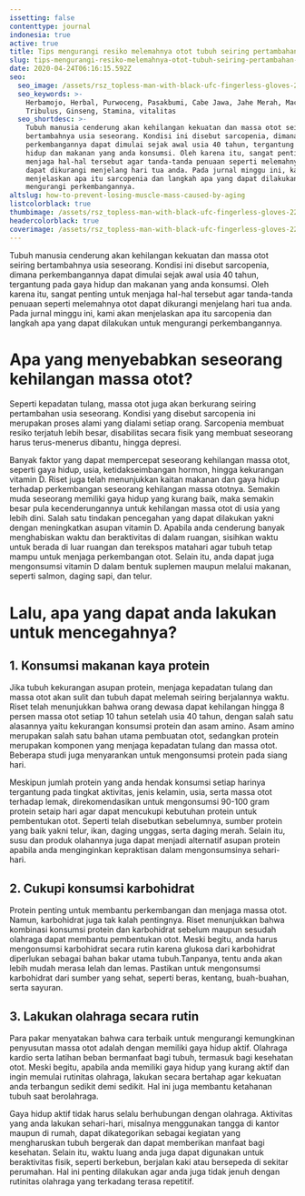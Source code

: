 ```yaml
---
issetting: false
contenttype: journal
indonesia: true
active: true
title: Tips mengurangi resiko melemahnya otot tubuh seiring pertambahan usia
slug: tips-mengurangi-resiko-melemahnya-otot-tubuh-seiring-pertambahan-usia
date: 2020-04-24T06:16:15.592Z
seo:
  seo_image: /assets/rsz_topless-man-with-black-ufc-fingerless-gloves-2204251.jpg
  seo_keywords: >-
    Herbamojo, Herbal, Purwoceng, Pasakbumi, Cabe Jawa, Jahe Merah, Maca,
    Tribulus, Ginseng, Stamina, vitalitas
  seo_shortdesc: >-
    Tubuh manusia cenderung akan kehilangan kekuatan dan massa otot seiring
    bertambahnya usia seseorang. Kondisi ini disebut sarcopenia, dimana
    perkembangannya dapat dimulai sejak awal usia 40 tahun, tergantung pada gaya
    hidup dan makanan yang anda konsumsi. Oleh karena itu, sangat penting untuk
    menjaga hal-hal tersebut agar tanda-tanda penuaan seperti melemahnya otot
    dapat dikurangi menjelang hari tua anda. Pada jurnal minggu ini, kami akan
    menjelaskan apa itu sarcopenia dan langkah apa yang dapat dilakukan untuk
    mengurangi perkembangannya.
altslug: how-to-prevent-losing-muscle-mass-caused-by-aging
listcolorblack: true
thumbimage: /assets/rsz_topless-man-with-black-ufc-fingerless-gloves-2204251.jpg
headercolorblack: true
coverimage: /assets/rsz_topless-man-with-black-ufc-fingerless-gloves-2204251.jpg
---
```


Tubuh manusia cenderung akan kehilangan kekuatan dan massa otot seiring bertambahnya usia seseorang. Kondisi ini disebut sarcopenia, dimana perkembangannya dapat dimulai sejak awal usia 40 tahun, tergantung pada gaya hidup dan makanan yang anda konsumsi. Oleh karena itu, sangat penting untuk menjaga hal-hal tersebut agar tanda-tanda penuaan seperti melemahnya otot dapat dikurangi menjelang hari tua anda. Pada jurnal minggu ini, kami akan menjelaskan apa itu sarcopenia dan langkah apa yang dapat dilakukan untuk mengurangi perkembangannya.

# Apa yang menyebabkan seseorang kehilangan massa otot?

Seperti kepadatan tulang, massa otot juga akan berkurang seiring pertambahan usia seseorang. Kondisi yang disebut sarcopenia ini merupakan proses alami yang dialami setiap orang. Sarcopenia membuat resiko terjatuh lebih besar, disabilitas secara fisik yang membuat seseorang harus terus-menerus dibantu, hingga depresi.

Banyak faktor yang dapat mempercepat seseorang kehilangan massa otot, seperti gaya hidup, usia, ketidakseimbangan hormon, hingga kekurangan vitamin D. Riset juga telah menunjukkan kaitan makanan dan gaya hidup terhadap perkembangan seseorang kehilangan massa ototnya. Semakin muda seseorang memiliki gaya hidup yang kurang baik, maka semakin besar pula kecenderungannya untuk kehilangan massa otot di usia yang lebih dini. Salah satu tindakan pencegahan yang dapat dilakukan yakni dengan meningkatkan asupan vitamin D. Apabila anda cenderung banyak menghabiskan waktu dan beraktivitas di dalam ruangan, sisihkan waktu untuk berada di luar ruangan dan terekspos matahari agar tubuh tetap mampu untuk menjaga perkembangan otot. Selain itu, anda dapat juga mengonsumsi vitamin D dalam bentuk suplemen maupun melalui makanan, seperti salmon, daging sapi, dan telur.

# Lalu, apa yang dapat anda lakukan untuk mencegahnya?

## 1. Konsumsi makanan kaya protein

Jika tubuh kekurangan asupan protein, menjaga kepadatan tulang dan massa otot akan sulit dan tubuh dapat melemah seiring berjalannya waktu. Riset telah menunjukkan bahwa orang dewasa dapat kehilangan hingga 8 persen massa otot setiap 10 tahun setelah usia 40 tahun, dengan salah satu alasannya yaitu kekurangan konsumsi protein dan asam amino. Asam amino merupakan salah satu bahan utama pembuatan otot, sedangkan protein merupakan komponen yang menjaga kepadatan tulang dan massa otot. Beberapa studi juga menyarankan untuk mengonsumsi protein pada siang hari.

Meskipun jumlah protein yang anda hendak konsumsi setiap harinya tergantung pada tingkat aktivitas, jenis kelamin, usia, serta massa otot terhadap lemak, direkomendasikan untuk mengonsumsi 90-100 gram protein setaip hari agar dapat mencukupi kebutuhan protein untuk pembentukan otot. Seperti telah disebutkan sebelumnya, sumber protein yang baik yakni telur, ikan, daging unggas, serta daging merah. Selain itu, susu dan produk olahannya juga dapat menjadi alternatif asupan protein apabila anda menginginkan kepraktisan dalam mengonsumsinya sehari-hari.

## 2. Cukupi konsumsi karbohidrat

Protein penting untuk membantu perkembangan dan menjaga massa otot. Namun, karbohidrat juga tak kalah pentingnya. Riset menunjukkan bahwa kombinasi konsumsi protein dan karbohidrat sebelum maupun sesudah olahraga dapat membantu pembentukan otot. Meski begitu, anda harus mengonsumsi karbohidrat secara rutin karena glukosa dari karbohidrat diperlukan sebagai bahan bakar utama tubuh.Tanpanya, tentu anda akan lebih mudah merasa lelah dan lemas. Pastikan untuk mengonsumsi karbohidrat dari sumber yang sehat, seperti beras, kentang, buah-buahan, serta sayuran.

## 3. Lakukan olahraga secara rutin

Para pakar menyatakan bahwa cara terbaik untuk mengurangi kemungkinan penyusutan massa otot adalah dengan memiliki gaya hidup aktif. Olahraga kardio serta latihan beban bermanfaat bagi tubuh, termasuk bagi kesehatan otot. Meski begitu, apabila anda memiliki gaya hidup yang kurang aktif dan ingin memulai rutinitas olahraga, lakukan secara bertahap agar kekuatan anda terbangun sedikit demi sedikit. Hal ini juga membantu ketahanan tubuh saat berolahraga.

Gaya hidup aktif tidak harus selalu berhubungan dengan olahraga. Aktivitas yang anda lakukan sehari-hari, misalnya menggunakan tangga di kantor maupun di rumah, dapat dikategorikan sebagai kegiatan yang mengharuskan tubuh bergerak dan dapat memberikan manfaat bagi kesehatan. Selain itu, waktu luang anda juga dapat digunakan untuk beraktivitas fisik, seperti berkebun, berjalan kaki atau bersepeda di sekitar perumahan. Hal ini penting dilakukan agar anda juga tidak jenuh dengan rutinitas olahraga yang terkadang terasa repetitif.
